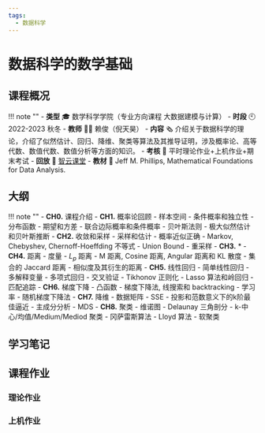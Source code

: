 ```yaml
---
tags:
  - 数据科学
---
```


# 数据科学的数学基础

## 课程概况
!!! note ""
    - **类型** 🎓 数学科学学院（专业方向课程 大数据建模与计算）
    - **时段** 🕙 2022-2023 秋冬
    - **教师** 🧑‍🏫 赖俊（倪天昊）
    - **内容** 🗞️ 介绍关于数据科学的理论，介绍了似然估计、回归、降维、聚类等算法及其推导证明，涉及概率论、高等代数、数值代数、数值分析等方面的知识。
    - **考核** 📝 平时理论作业+上机作业+期末考试
    - **回放** 🔗 [智云课堂](https://classroom.zju.edu.cn/coursedetail?course_id=46963&tenant_code=112)
    - **教材** 📙 Jeff M. Phillips, Mathematical Foundations for Data Analysis.

## 大纲
!!! note ""
    - **CH0.** 课程介绍
    - **CH1.** 概率论回顾
        - 样本空间
        - 条件概率和独立性
        - 分布函数
        - 期望和方差
        - 联合边际概率和条件概率
        - 贝叶斯法则
        - 极大似然估计和贝叶斯推断
    - **CH2.** 收敛和采样
        - 采样和估计
        - 概率近似正确
        - Markov, Chebyshev, Chernoff-Hoeffding 不等式
        - Union Bound
        - 重采样
    - **CH3.** *
    - **CH4.** 距离
        - 度量
        - $L_p$ 距离
        - M 距离, Cosine 距离, Angular 距离和 KL 散度
        - 集合的 Jaccard 距离
        - 相似度及其衍生的距离
    - **CH5.** 线性回归
        - 简单线性回归
        - 多解释变量
        - 多项式回归
        - 交叉验证
        - Tikhonov 正则化
        - Lasso 算法和岭回归
        - 匹配追踪
    - **CH6.** 梯度下降
        - 凸函数
        - 梯度下降法, 线搜索和 backtracking
        - 学习率
        - 随机梯度下降法 
    - **CH7.** 降维
        - 数据矩阵
        - SSE
        - 投影和范数意义下的k阶最佳逼近
        - 主成分分析
        - MDS
    - **CH8.** 聚类
        - 维诺图
        - Delaunay 三角剖分
        - k-中心/均值/Medium/Mediod 聚类
        - 冈萨雷斯算法
        - Lloyd 算法
        - 软聚类

## 学习笔记

## 课程作业

### 理论作业

### 上机作业



